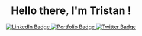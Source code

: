 
<div align="center">
  <h1> Hello there, I'm Tristan !</h1>
<div id="badges">
  <a href="www.linkedin.com/in/tristan-gclvs">
    <img src="https://img.shields.io/badge/LinkedIn-blue?style=for-the-badge&logo=linkedin&logoColor=white" alt="LinkedIn Badge"/>
  </a>
  <a href="https://www.instagram.com/titous.igela/">
    <img src="https://img.shields.io/badge/Portfolio-red?style=for-the-badge" alt="Portfolio Badge"/>
  </a>
  <a href="https://www.instagram.com/titous.igela/">
    <img src="[https://img.shields.io/badge/Twitter-blue?style=for-the-badge&logo=twitter&logoColor=white](https://img.shields.io/badge/Instagram-E1306C?style=for-the-badge&logo=Instagram&logoColor=white)" alt="Twitter Badge"/>
    
  </a>

</div>
</div>










<!--
**tristangclvs/tristangclvs** is a ✨ _special_ ✨ repository because its `README.md` (this file) appears on your GitHub profile.

Here are some ideas to get you started:

- 🔭 I’m currently working on ...
- 🌱 I’m currently learning ...
- 👯 I’m looking to collaborate on ...
- 🤔 I’m looking for help with ...
- 💬 Ask me about ...
- 📫 How to reach me: ...
- 😄 Pronouns: ...
- ⚡ Fun fact: ...
-->
